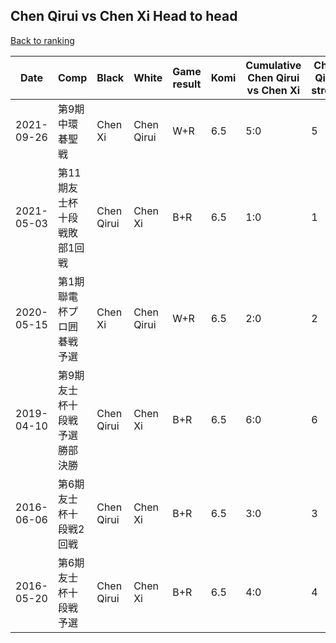 ## Chen Qirui vs Chen Xi Head to head

[Back to ranking](../../index.md)




| **Date** | **Comp** | **Black** | **White** | **Game result** | **Komi** | **Cumulative Chen Qirui vs Chen Xi** | **Chen Qirui streak** | **Chen Xi streak** | 
| --- | --- | --- | --- | --- | --- | --- | --- | --- |
| 2021-09-26 | 第9期中環碁聖戦 | Chen Xi | Chen Qirui | W+R | 6.5 | 5:0 | 5 | 0 | 
| 2021-05-03 | 第11期友士杯十段戦敗部1回戦 | Chen Qirui | Chen Xi | B+R | 6.5 | 1:0 | 1 | 0 | 
| 2020-05-15 | 第1期聯電杯プロ囲碁戦予選 | Chen Xi | Chen Qirui | W+R | 6.5 | 2:0 | 2 | 0 | 
| 2019-04-10 | 第9期友士杯十段戦予選勝部決勝 | Chen Qirui | Chen Xi | B+R | 6.5 | 6:0 | 6 | 0 | 
| 2016-06-06 | 第6期友士杯十段戦2回戦 | Chen Qirui | Chen Xi | B+R | 6.5 | 3:0 | 3 | 0 | 
| 2016-05-20 | 第6期友士杯十段戦予選 | Chen Qirui | Chen Xi | B+R | 6.5 | 4:0 | 4 | 0 |




